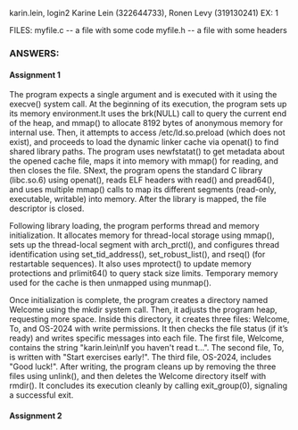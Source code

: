 karin.lein, login2
Karine Lein (322644733),  Ronen Levy (319130241)
EX: 1

FILES:
myfile.c -- a file with some code
myfile.h -- a file with some headers


### ANSWERS:

#### Assignment 1
The program expects a single argument and is executed with it using the execve() system call. At the beginning of its
execution, the program sets up its memory environment.It uses the brk(NULL) call to query the current end of the heap,
and mmap() to allocate 8192 bytes of anonymous memory for internal use. Then, it attempts to access /etc/ld.so.preload 
(which does not exist), and proceeds to load the dynamic linker cache via openat() to find shared library paths. The
program uses newfstatat() to get metadata about the opened cache file, maps it into memory with mmap() for reading, and
then closes the file. SNext, the program opens the standard C library (libc.so.6) using openat(), reads ELF headers with
read() and pread64(), and uses multiple mmap() calls to map its different segments (read-only, executable, writable) 
into memory. After the library is mapped, the file descriptor is closed.

Following library loading, the program performs thread and memory initialization. It allocates memory for thread-local
storage using mmap(), sets up the thread-local segment with arch_prctl(), and configures thread identification using 
set_tid_address(), set_robust_list(), and rseq() (for restartable sequences). It also uses mprotect() to update memory
protections and prlimit64() to query stack size limits. Temporary memory used for the cache is then unmapped using
munmap().

Once initialization is complete, the program creates a directory named Welcome using the mkdir system call.  Then, it 
adjusts the program heap, requesting more space. Inside this directory, it creates three files: Welcome, To, and OS-2024
with write permissions. It then checks the file status (if it’s ready) and writes specific messages into each file. The 
first file, Welcome, contains the string "karin.lein\nIf you haven't read t...". The second file, To, is written with 
"Start exercises early!". The third file, OS-2024, includes "Good luck!".
After writing, the program cleans up by removing the three files using unlink(), and then deletes the Welcome directory 
itself with rmdir(). It concludes its execution cleanly by calling exit_group(0), signaling a successful exit.

#### Assignment 2